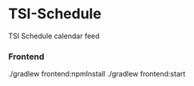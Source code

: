 # TSI-Schedule
TSI Schedule calendar feed


### Frontend
./gradlew frontend:npmInstall
./gradlew frontend:start
